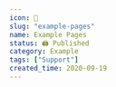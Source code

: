 ```yaml
---
icon: 📄
slug: "example-pages"
name: Example Pages
status: 🖨 Published
category: Example
tags: ["Support"]
created_time: 2020-09-19
---
```

